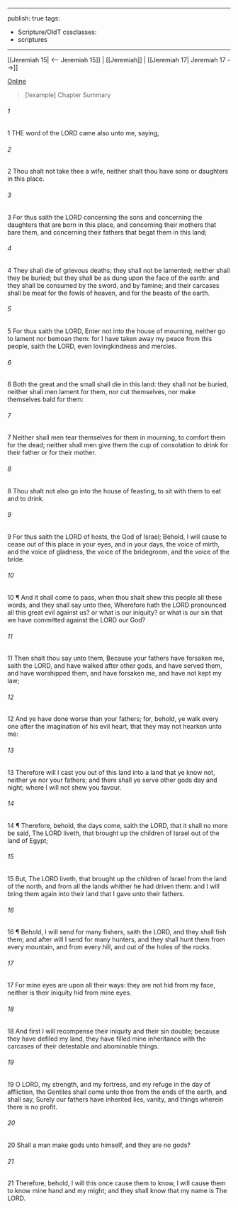 

---
publish: true
tags:
  - Scripture/OldT
cssclasses:
  - scriptures
---
[[Jeremiah 15| <-- Jeremiah 15]] | [[Jeremiah]] | [[Jeremiah 17| Jeremiah 17 -->]]

[Online](https://churchofjesuschrist.org/study/scriptures/ot/jer/16?lang=eng)

>[!example] Chapter Summary
>
###### 1
1 THE word of the LORD came also unto me, saying,
###### 2
2 Thou shalt not take thee a wife, neither shalt thou have sons or daughters in this place.
###### 3
3 For thus saith the LORD concerning the sons and concerning the daughters that are born in this place, and concerning their mothers that bare them, and concerning their fathers that begat them in this land;
###### 4
4 They shall die of grievous deaths; they shall not be lamented; neither shall they be buried; but they shall be as dung upon the face of the earth: and they shall be consumed by the sword, and by famine; and their carcases shall be meat for the fowls of heaven, and for the beasts of the earth.
###### 5
5 For thus saith the LORD, Enter not into the house of mourning, neither go to lament nor bemoan them: for I have taken away my peace from this people, saith the LORD, even lovingkindness and mercies.
###### 6
6 Both the great and the small shall die in this land: they shall not be buried, neither shall men lament for them, nor cut themselves, nor make themselves bald for them:
###### 7
7 Neither shall men tear themselves for them in mourning, to comfort them for the dead; neither shall men give them the cup of consolation to drink for their father or for their mother.
###### 8
8 Thou shalt not also go into the house of feasting, to sit with them to eat and to drink.
###### 9
9 For thus saith the LORD of hosts, the God of Israel; Behold, I will cause to cease out of this place in your eyes, and in your days, the voice of mirth, and the voice of gladness, the voice of the bridegroom, and the voice of the bride.
###### 10
10 ¶ And it shall come to pass, when thou shalt shew this people all these words, and they shall say unto thee, Wherefore hath the LORD pronounced all this great evil against us?  or what is our iniquity?  or what is our sin that we have committed against the LORD our God?
###### 11
11 Then shalt thou say unto them, Because your fathers have forsaken me, saith the LORD, and have walked after other gods, and have served them, and have worshipped them, and have forsaken me, and have not kept my law;
###### 12
12 And ye have done worse than your fathers; for, behold, ye walk every one after the imagination of his evil heart, that they may not hearken unto me:
###### 13
13 Therefore will I cast you out of this land into a land that ye know not, neither ye nor your fathers; and there shall ye serve other gods day and night; where I will not shew you favour.
###### 14
14 ¶ Therefore, behold, the days come, saith the LORD, that it shall no more be said, The LORD liveth, that brought up the children of Israel out of the land of Egypt;
###### 15
15 But, The LORD liveth, that brought up the children of Israel from the land of the north, and from all the lands whither he had driven them: and I will bring them again into their land that I gave unto their fathers.
###### 16
16 ¶ Behold, I will send for many fishers, saith the LORD, and they shall fish them; and after will I send for many hunters, and they shall hunt them from every mountain, and from every hill, and out of the holes of the rocks.
###### 17
17 For mine eyes are upon all their ways: they are not hid from my face, neither is their iniquity hid from mine eyes.
###### 18
18 And first I will recompense their iniquity and their sin double; because they have defiled my land, they have filled mine inheritance with the carcases of their detestable and abominable things.
###### 19
19 O LORD, my strength, and my fortress, and my refuge in the day of affliction, the Gentiles shall come unto thee from the ends of the earth, and shall say, Surely our fathers have inherited lies, vanity, and things wherein there is no profit.
###### 20
20 Shall a man make gods unto himself, and they are no gods?
###### 21
21 Therefore, behold, I will this once cause them to know, I will cause them to know mine hand and my might; and they shall know that my name is The LORD.




